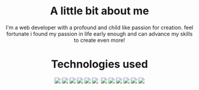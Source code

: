 
<!--
**farbod271/farbod271** is a ✨ _special_ ✨ repository because its `README.md` (this file) appears on your GitHub profile.

Here are some ideas to get you started:

- 🔭 I’m currently working on ...
- 🌱 I’m currently learning ...
- 👯 I’m looking to collaborate on ...
- 🤔 I’m looking for help with ...
- 💬 Ask me about ...
- 📫 How to reach me: ...
- 😄 Pronouns: ...
- ⚡ Fun fact: ...
-->

<h1 align="center">A little bit about me</h1>
<p align="center"> I'm a web developer with a profound and child like passion for creation. feel fortunate i found my passion in life early enough and can advance my skills to create even more!
</p>



<h1 align="center">Technologies used</h1>
<p align="center">
  <img src="https://img.shields.io/badge/Linux-FCC624?style=for-the-badge&logo=linux&logoColor=black"/>
  <img src="https://img.shields.io/badge/django-%23092E20?logo=django&logoColor=white"/>
  <img src="https://img.shields.io/badge/flask-%23000000?logo=flask&logoColor=white"/>
  <img src="https://img.shields.io/badge/nginx-%23009639?logo=nginx&logoColor=white"/>

  <img src="https://img.shields.io/badge/Docker-00000F?style=for-the-badge&logo=docker&logoColor=white"/>
<img src="https://img.shields.io/badge/Python-593D88?style=for-the-badge&logo=python&logoColor=white"/>
<img stc="https://img.shields.io/badge/javascript-%23F7DF1E?logo=javascript&logoColor=white"/>
  <img src="https://img.shields.io/badge/Postgres-316192?style=for-the-badge&logo=postgresql&logoColor=white"/>
  <img src="https://img.shields.io/badge/FastAPI-009688?style=for-the-badge&logo=fastapi&logoColor=white"/>
  <img src="https://img.shields.io/badge/React-20232A?style=for-the-badge&logo=react&logoColor=61DAFB"/>
  <img src="https://img.shields.io/badge/vercel-000000?style=for-the-badge&logo=vercel&logoColor=white"/>
  <img src="https://img.shields.io/badge/Puppeteer-0081CB?style=for-the-badge&logo=Jira&logoColor=white"/>
  <img src="https://img.shields.io/badge/GIT-E44C30?style=for-the-badge&logo=git&logoColor=white"/>
</p>

